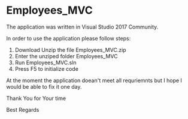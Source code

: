 # Employees_MVC
The application was written in Visual Studio 2017 Community. 

In order to use the application please follow steps:
1. Download Unzip the file Employees_MVC.zip
2. Enter the unziped folder Employees_MVC
3. Run Employees_MVC.sln
4. Press F5 to initialize code

At the moment the application doean't meet 
all requriemnts but I hope I would be able to fix it one day.

Thank You for Your time

Best Regards
